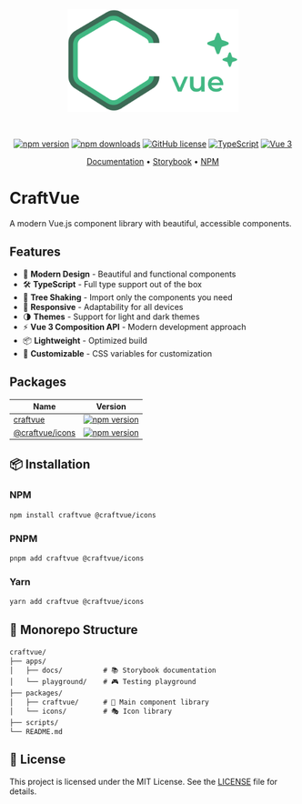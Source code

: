 <div align="center">
  <img src="./public/Logo.svg" alt="CraftVue Logo" width="300" height="auto" />

&nbsp;

[![npm version](https://img.shields.io/npm/v/craftvue?color=ffffff)](https://www.npmjs.com/package/craftvue)
[![npm downloads](https://img.shields.io/npm/dm/craftvue?color=E2D5B9)](https://www.npmjs.com/package/craftvue)
[![GitHub license](https://img.shields.io/github/license/matmon12/craftvue?color=D1C2A1)](https://github.com/matmon12/craftvue/blob/main/LICENSE)
[![TypeScript](https://img.shields.io/badge/TypeScript-Ready-blue?color=bea87b)](https://www.typescriptlang.org/)
[![Vue 3](https://img.shields.io/badge/Vue-3.x-green?color=B59A6A)](https://vuejs.org/)

[Documentation](https://matmon12.github.io/craftvue/) • [Storybook](https://matmon12.github.io/craftvue/) • [NPM](https://www.npmjs.com/package/craftvue)

</div>

# CraftVue

A modern Vue.js component library with beautiful, accessible components.

## Features

- 🎨 **Modern Design** - Beautiful and functional components
- 🛠️ **TypeScript** - Full type support out of the box
- 🎯 **Tree Shaking** - Import only the components you need
- 📱 **Responsive** - Adaptability for all devices
- 🌗 **Themes** - Support for light and dark themes
- ⚡ **Vue 3 Composition API** - Modern development approach
- 📦 **Lightweight** - Optimized build
- 🔧 **Customizable** - CSS variables for customization

## Packages

| Name                                                                             | Version                                                                                                                    |
| -------------------------------------------------------------------------------- | -------------------------------------------------------------------------------------------------------------------------- |
| [craftvue](https://github.com/matmon12/craftvue/tree/main/packages/craftvue)     | [![npm version](https://img.shields.io/npm/v/craftvue?color=42d392)](https://www.npmjs.com/package/craftvue)               |
| [@craftvue/icons](https://github.com/matmon12/craftvue/tree/main/packages/icons) | [![npm version](https://img.shields.io/npm/v/@craftvue/icons?color=42d392)](https://www.npmjs.com/package/@craftvue/icons) |

## 📦 Installation

### NPM

```bash
npm install craftvue @craftvue/icons
```

### PNPM

```bash
pnpm add craftvue @craftvue/icons
```

### Yarn

```bash
yarn add craftvue @craftvue/icons
```

## 📁 Monorepo Structure

```
craftvue/
├── apps/
│   ├── docs/          # 📚 Storybook documentation
│   └── playground/    # 🎮 Testing playground
├── packages/
│   ├── craftvue/      # 🎨 Main component library
│   └── icons/         # 🎭 Icon library
├── scripts/
└── README.md
```

## 📄 License

This project is licensed under the MIT License. See the [LICENSE](LICENSE) file for details.
